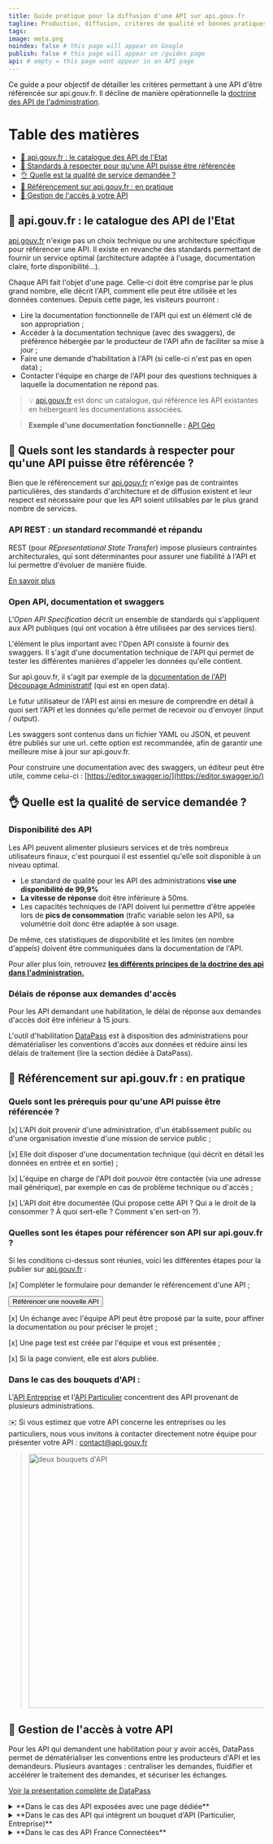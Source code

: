 ```yaml
---
title: Guide pratique pour la diffusion d'une API sur api.gouv.fr
tagline: Production, diffusion, critères de qualité et bonnes pratiques
tags:
image: meta.png
noindex: false # this page will appear on Google
publish: false # this page will appear on /guides page
api: # empty = this page wont appear in an API page
---
```


Ce guide a pour objectif de détailler les critères permettant à une API d'être référencée sur api.gouv.fr. Il décline de manière opérationnelle la [doctrine des API de l'administration](/guides/doctrine-api).

# Table des matières

- [📒 api.gouv.fr : le catalogue des API de l'Etat](#📒-api.gouv.fr-:-le-catalogue-des-api-de-l'etat)
- [📌 Standards à respecter pour qu'une API puisse être référencée](#📌-quels-sont-les-standards-a-respecter-pour-qu'une-api-puisse-etre-referencee-?)
- [👌 Quelle est la qualité de service demandée ?](#👌-quelle-est-la-qualite-de-service-demandee-?)
- [📡 Référencement sur api.gouv.fr : en pratique](#📡-referencement-sur-api.gouv.fr-:-en-pratique)
- [🔑 Gestion de l'accès à votre API](#🔑-gestion-de-l'acces-a-votre-api)

## 📒 api.gouv.fr : le catalogue des API de l'Etat

[api.gouv.fr](http://api.gouv.fr) n'exige pas un choix technique ou une architecture spécifique pour référencer une API. Il existe en revanche des standards permettant de fournir un service optimal (architecture adaptée à l'usage, documentation claire, forte disponibilité...).

Chaque API fait l'objet d'une page. Celle-ci doit être comprise par le plus grand nombre, elle décrit l'API, comment elle peut être utilisée et les données contenues. Depuis cette page, les visiteurs pourront :

- Lire la documentation fonctionnelle de l'API qui est un élément clé de son appropriation ;
- Accéder à la documentation technique (avec des swaggers), de préférence hébergée par le producteur de l'API afin de faciliter sa mise à jour ;
- Faire une demande d'habilitation à l'API (si celle-ci n'est pas en open data) ;
- Contacter l'équipe en charge de l'API pour des questions techniques à laquelle la documentation ne répond pas.

> 💡 [api.gouv.fr](http://api.gouv.fr) est donc un catalogue, qui référence les API existantes en hébergeant les documentations associées.

> **Exemple d'une documentation fonctionnelle :** [API Géo](/les-api/api-geo)

## 📌 Quels sont les standards à respecter pour qu'une API puisse être référencée ?

Bien que le référencement sur [api.gouv.fr](http://api.gouv.fr) n'exige pas de contraintes particulières, des standards d'architecture et de diffusion existent et leur respect est nécessaire pour que les API soient utilisables par le plus grand nombre de services.

### API REST : un standard recommandé et répandu

REST (pour _REpresentational State Transfer_) impose plusieurs contraintes architecturales, qui sont déterminantes pour assurer une fiabilité à l'API et lui permettre d'évoluer de manière fluide.

[En savoir plus](https://fr.wikipedia.org/wiki/Representational_state_transfer)

### Open API, documentation et swaggers

L'_Open API Specification_ décrit un ensemble de standards qui s'appliquent aux API publiques (qui ont vocation à être utilisées par des services tiers).

L'élément le plus important avec l'Open API consiste à fournir des swaggers. Il s'agit d'une documentation technique de l'API qui permet de tester les différentes manières d'appeler les données qu'elle contient.

Sur api.gouv.fr, il s'agit par exemple de la [documentation de l'API Découpage Administratif](https://api.gouv.fr/documentation/api-geo) (qui est en open data).

Le futur utilisateur de l'API est ainsi en mesure de comprendre en détail à quoi sert l'API et les données qu'elle permet de recevoir ou d'envoyer (input / output).

Les swaggers sont contenus dans un fichier YAML ou JSON, et peuvent être publiés sur une url. cette option est recommandée, afin de garantir une meilleure mise à jour sur api.gouv.fr.

Pour construire une documentation avec des swaggers, un éditeur peut être utile, comme celui-ci : [https://editor.swagger.io/](https://editor.swagger.io/)

## 👌 Quelle est la qualité de service demandée ?

### Disponibilité des API

Les API peuvent alimenter plusieurs services et de très nombreux utilisateurs finaux, c'est pourquoi il est essentiel qu'elle soit disponible à un niveau optimal.

- Le standard de qualité pour les API des administrations **vise une disponibilité de 99,9%**
- **La vitesse de réponse** doit être inférieure à 50ms.
- Les capacités techniques de l'API doivent lui permettre d'être appelée lors de **pics de consommation** (trafic variable selon les API), sa volumétrie doit donc être adaptée à son usage.

De même, ces statistiques de disponibilité et les limites (en nombre d'appels) doivent être communiquées dans la documentation de l'API.

Pour aller plus loin, retrouvez [**les différents principes de la doctrine des api dans l'administration.**](/guides/doctrine-api)

### Délais de réponse aux demandes d'accès

Pour les API demandant une habilitation, le délai de réponse aux demandes d'accès doit être inférieur à 15 jours.

L'outil d'habilitation [DataPass](https://beta.gouv.fr/startups/datapass.html) est à disposition des administrations pour dématérialiser les conventions d'accès aux données et réduire ainsi les délais de traitement (lire la section dédiée à DataPass).

## 📡 Référencement sur api.gouv.fr : en pratique

### Quels sont les prérequis pour qu'une API puisse être référencée ?

[x] L'API doit provenir d'une administration, d'un établissement public ou d'une organisation investie d'une mission de service public ;

[x] Elle doit disposer d'une documentation technique (qui décrit en détail les données en entrée et en sortie) ;

[x] L'équipe en charge de l'API doit pouvoir être contactée (via une adresse mail générique), par exemple en cas de problème technique ou d'accès ;

[x] L'API doit être documentée (Qui propose cette API ? Qui a le droit de la consommer ? À quoi sert-elle ? Comment s'en sert-on ?).

### Quelles sont les étapes pour référencer son API sur api.gouv.fr ?

Si les conditions ci-dessus sont réunies, voici les différentes étapes pour la publier sur [api.gouv.fr](http://api.gouv.fr) :

[x] Compléter le formulaire pour demander le référencement d'une API ;

<Button href="/nouvelle-api">Référencer une nouvelle API</Button>

[x] Un échange avec l'équipe API peut être proposé par la suite, pour affiner la documentation ou pour préciser le projet ;

[x] Une page test est créée par l'équipe et vous est présentée ;

[x] Si la page convient, elle est alors publiée.

### Dans le cas des bouquets d'API :

L'[API Entreprise](https://api.gouv.fr/les-api/api-entreprise) et l'[API Particulier](https://api.gouv.fr/les-api/api-particulier) concentrent des API provenant de plusieurs administrations.

✉️ Si vous estimez que votre API concerne les entreprises ou les particuliers, nous vous invitons à contacter directement notre équipe pour présenter votre API : [contact@api.gouv.fr](mailto:contact@api.gouv.fr)

> <img src="/images/guides/guide_diffusion_bouquet.png" alt= "deux bouquets d'API" style="width:500px"/>

## 🔑 Gestion de l'accès à votre API

Pour les API qui demandent une habilitation pour y avoir accès, DataPass permet de dématérialiser les conventions entre les producteurs d'API et les demandeurs. Plusieurs avantages : centraliser les demandes, fluidifier et accélérer le traitement des demandes, et sécuriser les échanges.

[Voir la présentation complète de DataPass](/resources/DataPass_presentation_new.pdf)

<details>
  <summary>**Dans le cas des API exposées avec une page dédiée**</summary>

Pour les API qui ne sont pas intégrées aux bouquets API Particulier ou API Entreprise, et qui ne sont pas FranceConnectées, un formulaire DataPass dédié doit être créé.

DataPass propose un formulaire clé en main de demande d'habilitation à une API qu'il est possible de pré-remplir, pour faciliter la gestion des demandes.

   <details>
      <summary>Que peut-on paramétrer dans DataPass ?</summary>

#### Les modèles pré-remplis :

Si l'API est prévue pour des cas d'usages précis, il est possible de les lister. Ainsi, selon le cas d'usage sélectionné par le demandeur, le formulaire sera auto-complété avec :

- Le cadre juridique qui autorise le demandeur à utiliser l'API pour ce cas d'usage (un article disponible sur légifrance par exemple)
- Les données appelées (le demandeur peut cocher ou décocher les données concernées par son cas d'usage).

#### La présence ou non de certaines rubriques :

En fonction de l'API, certaines rubriques du formulaires (RGPD, volumétrie, cadre juridique) peuvent ne pas être indispensables. Le producteur de l'API peut choisir de les conserver ou de les supprimer.

   </details>

   <details>
      <summary>Quelles sont les étapes suivantes de la gestion des demandes ?  </summary>

Une fois que le formulaire DataPass est prêt, vous pourrez [le tester de bout en bout](https://github.com/betagouv/datapass#tester-datapass).
Et lorsque l'API est publiée et ouverte aux demandes, c'est au producteur de l'API de traiter les demandes d'accès.

Lorsqu'un formulaire est complété et envoyé par un demandeur, plusieurs personnes sont notifiées du côté du producteur de l'API :

- **les instructeurs** (les personnes qui pourront valider ou refuser les demandes) ;
- **les lecteurs** (les personnes qui pourront accéder aux demandes) ;
- **l'adresse mail générique de notification** ("vous avez reçu une nouvelle demande d'habilitation à l'API").

Une fois la demande consultée, l'instructeur a trois possibilités : valider la demande, refuser la demande, ou demander une modification.

> <img src="/images/guides/guide_diffusion_datapass.png" alt= "valider une demande" style="width:700px"/>

Lorsque la demande est validée, le demandeur reçoit un e-mail, qui lui indique également que les accès techniques (token) lui seront fournis prochainement.

DataPass permet de gérer les accès juridiques (les habilitations), mais il est aussi possible de le relier aux accès techniques, pour automatiser la distribution des tokens lorsqu'une demande est validée. Cela peut se faire grâce à l'API manager du producteur de l'API : cette étape pourra être abordée lors de la conception de votre formulaire DataPass.

---

   </details>

</details>

<details>
   <summary>**Dans le cas des API qui intègrent un bouquet d'API (Particulier, Entreprise)**</summary>

Si votre API intègre directement l'API Particulier ou l'API Entreprise, la DINUM se chargera de faire évoluer le formulaire DataPass de ces API, en y intégrant la possibilité de demander accès aux données de votre API.

C'est également la DINUM qui sera garante de la validation ou du refus des demandes d'accès à votre API, hormis les cas particuliers exigeant un avis de l'administration productrice de l'API.

---

</details>

<details>
   <summary>**Dans le cas des API France Connectées**</summary>

En plus des informations qui intègrent les formulaires DataPass, les API France Connectées nécessitent :

**Les périmètres de données (scopes) :**

[x] une liste de couples clé (key) / label (transmis à l'équipe FranceConnect pour afficher le bon label à l'utilisateur qui cherche à se connecter).
À titre d'exemple voici la [liste de scopes que nous avons définis avec la DGFiP](https://github.com/betagouv/signup-front/blob/master/src/pages/DgfipPages/api-impot-particulier-common.js#L155-L371)

[x] Par ailleurs, concernant les clés de scopes, nous vous invitons à vous conformer aux [recommandations OpenID Connect](https://openid.net/specs/openid-connect-core-1_0.html#AdditionalClaims) et [JWT](https://tools.ietf.org/html/draft-ietf-oauth-json-web-token-32#section-4.2) officielles, à savoir utiliser des « namespaced keys » par exemple en préfixant chacune de ces clés par un préfixe qui vous sera propre (ex: « dgfip* » dans le cas de la DGFiP). Nous ajoutons qu'il est préférable de n'utiliser que des lettres minuscules avec le caractère « * » en séparateur.

[x] Enfin, il est important de noter qu'à chaque validation dans DataPass, les périmètres contenus dans l'habilitation DataPass sont transmis dans l'espace partenaire FranceConnect. De cette façon, au moment de l'échange de données initié par l'utilisateur final, FranceConnect peut contrôler les périmètres qui sont demandés par le fournisseur de service.

</details>
